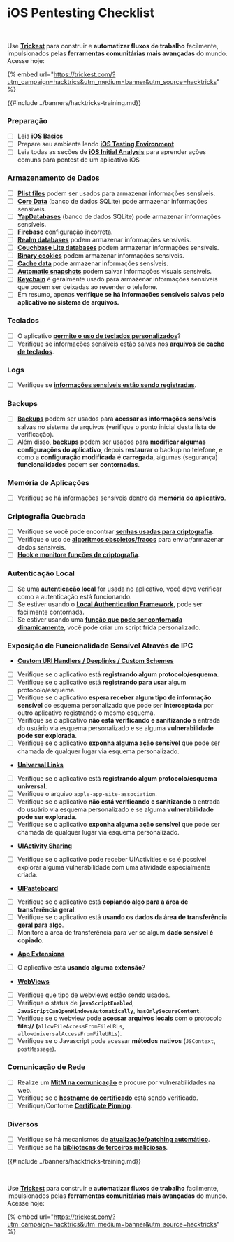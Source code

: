 # iOS Pentesting Checklist

<figure><img src="../images/image (48).png" alt=""><figcaption></figcaption></figure>

\
Use [**Trickest**](https://trickest.com/?utm_campaign=hacktrics&utm_medium=banner&utm_source=hacktricks) para construir e **automatizar fluxos de trabalho** facilmente, impulsionados pelas **ferramentas comunitárias mais avançadas** do mundo.\
Acesse hoje:

{% embed url="https://trickest.com/?utm_campaign=hacktrics&utm_medium=banner&utm_source=hacktricks" %}

{{#include ../banners/hacktricks-training.md}}

### Preparação

- [ ] Leia [**iOS Basics**](ios-pentesting/ios-basics.md)
- [ ] Prepare seu ambiente lendo [**iOS Testing Environment**](ios-pentesting/ios-testing-environment.md)
- [ ] Leia todas as seções de [**iOS Initial Analysis**](ios-pentesting/#initial-analysis) para aprender ações comuns para pentest de um aplicativo iOS

### Armazenamento de Dados

- [ ] [**Plist files**](ios-pentesting/#plist) podem ser usados para armazenar informações sensíveis.
- [ ] [**Core Data**](ios-pentesting/#core-data) (banco de dados SQLite) pode armazenar informações sensíveis.
- [ ] [**YapDatabases**](ios-pentesting/#yapdatabase) (banco de dados SQLite) pode armazenar informações sensíveis.
- [ ] [**Firebase**](ios-pentesting/#firebase-real-time-databases) configuração incorreta.
- [ ] [**Realm databases**](ios-pentesting/#realm-databases) podem armazenar informações sensíveis.
- [ ] [**Couchbase Lite databases**](ios-pentesting/#couchbase-lite-databases) podem armazenar informações sensíveis.
- [ ] [**Binary cookies**](ios-pentesting/#cookies) podem armazenar informações sensíveis.
- [ ] [**Cache data**](ios-pentesting/#cache) pode armazenar informações sensíveis.
- [ ] [**Automatic snapshots**](ios-pentesting/#snapshots) podem salvar informações visuais sensíveis.
- [ ] [**Keychain**](ios-pentesting/#keychain) é geralmente usado para armazenar informações sensíveis que podem ser deixadas ao revender o telefone.
- [ ] Em resumo, apenas **verifique se há informações sensíveis salvas pelo aplicativo no sistema de arquivos.**

### Teclados

- [ ] O aplicativo [**permite o uso de teclados personalizados**](ios-pentesting/#custom-keyboards-keyboard-cache)?
- [ ] Verifique se informações sensíveis estão salvas nos [**arquivos de cache de teclados**](ios-pentesting/#custom-keyboards-keyboard-cache).

### **Logs**

- [ ] Verifique se [**informações sensíveis estão sendo registradas**](ios-pentesting/#logs).

### Backups

- [ ] [**Backups**](ios-pentesting/#backups) podem ser usados para **acessar as informações sensíveis** salvas no sistema de arquivos (verifique o ponto inicial desta lista de verificação).
- [ ] Além disso, [**backups**](ios-pentesting/#backups) podem ser usados para **modificar algumas configurações do aplicativo**, depois **restaurar** o backup no telefone, e como a **configuração modificada** é **carregada**, algumas (segurança) **funcionalidades** podem ser **contornadas**.

### **Memória de Aplicações**

- [ ] Verifique se há informações sensíveis dentro da [**memória do aplicativo**](ios-pentesting/#testing-memory-for-sensitive-data).

### **Criptografia Quebrada**

- [ ] Verifique se você pode encontrar [**senhas usadas para criptografia**](ios-pentesting/#broken-cryptography).
- [ ] Verifique o uso de [**algoritmos obsoletos/fracos**](ios-pentesting/#broken-cryptography) para enviar/armazenar dados sensíveis.
- [ ] [**Hook e monitore funções de criptografia**](ios-pentesting/#broken-cryptography).

### **Autenticação Local**

- [ ] Se uma [**autenticação local**](ios-pentesting/#local-authentication) for usada no aplicativo, você deve verificar como a autenticação está funcionando.
- [ ] Se estiver usando o [**Local Authentication Framework**](ios-pentesting/#local-authentication-framework), pode ser facilmente contornada.
- [ ] Se estiver usando uma [**função que pode ser contornada dinamicamente**](ios-pentesting/#local-authentication-using-keychain), você pode criar um script frida personalizado.

### Exposição de Funcionalidade Sensível Através de IPC

- [**Custom URI Handlers / Deeplinks / Custom Schemes**](ios-pentesting/#custom-uri-handlers-deeplinks-custom-schemes)
- [ ] Verifique se o aplicativo está **registrando algum protocolo/esquema**.
- [ ] Verifique se o aplicativo está **registrando para usar** algum protocolo/esquema.
- [ ] Verifique se o aplicativo **espera receber algum tipo de informação sensível** do esquema personalizado que pode ser **interceptada** por outro aplicativo registrando o mesmo esquema.
- [ ] Verifique se o aplicativo **não está verificando e sanitizando** a entrada do usuário via esquema personalizado e se alguma **vulnerabilidade pode ser explorada**.
- [ ] Verifique se o aplicativo **exponha alguma ação sensível** que pode ser chamada de qualquer lugar via esquema personalizado.
- [**Universal Links**](ios-pentesting/#universal-links)
- [ ] Verifique se o aplicativo está **registrando algum protocolo/esquema universal**.
- [ ] Verifique o arquivo `apple-app-site-association`.
- [ ] Verifique se o aplicativo **não está verificando e sanitizando** a entrada do usuário via esquema personalizado e se alguma **vulnerabilidade pode ser explorada**.
- [ ] Verifique se o aplicativo **exponha alguma ação sensível** que pode ser chamada de qualquer lugar via esquema personalizado.
- [**UIActivity Sharing**](ios-pentesting/ios-uiactivity-sharing.md)
- [ ] Verifique se o aplicativo pode receber UIActivities e se é possível explorar alguma vulnerabilidade com uma atividade especialmente criada.
- [**UIPasteboard**](ios-pentesting/ios-uipasteboard.md)
- [ ] Verifique se o aplicativo está **copiando algo para a área de transferência geral**.
- [ ] Verifique se o aplicativo está **usando os dados da área de transferência geral para algo**.
- [ ] Monitore a área de transferência para ver se algum **dado sensível é copiado**.
- [**App Extensions**](ios-pentesting/ios-app-extensions.md)
- [ ] O aplicativo está **usando alguma extensão**?
- [**WebViews**](ios-pentesting/ios-webviews.md)
- [ ] Verifique que tipo de webviews estão sendo usados.
- [ ] Verifique o status de **`javaScriptEnabled`**, **`JavaScriptCanOpenWindowsAutomatically`**, **`hasOnlySecureContent`**.
- [ ] Verifique se o webview pode **acessar arquivos locais** com o protocolo **file://** **(**`allowFileAccessFromFileURLs`, `allowUniversalAccessFromFileURLs`).
- [ ] Verifique se o Javascript pode acessar **métodos** **nativos** (`JSContext`, `postMessage`).

### Comunicação de Rede

- [ ] Realize um [**MitM na comunicação**](ios-pentesting/#network-communication) e procure por vulnerabilidades na web.
- [ ] Verifique se o [**hostname do certificado**](ios-pentesting/#hostname-check) está sendo verificado.
- [ ] Verifique/Contorne [**Certificate Pinning**](ios-pentesting/#certificate-pinning).

### **Diversos**

- [ ] Verifique se há mecanismos de [**atualização/patching automático**](ios-pentesting/#hot-patching-enforced-updateing).
- [ ] Verifique se há [**bibliotecas de terceiros maliciosas**](ios-pentesting/#third-parties).

{{#include ../banners/hacktricks-training.md}}

<figure><img src="../images/image (48).png" alt=""><figcaption></figcaption></figure>

\
Use [**Trickest**](https://trickest.com/?utm_campaign=hacktrics&utm_medium=banner&utm_source=hacktricks) para construir e **automatizar fluxos de trabalho** facilmente, impulsionados pelas **ferramentas comunitárias mais avançadas** do mundo.\
Acesse hoje:

{% embed url="https://trickest.com/?utm_campaign=hacktrics&utm_medium=banner&utm_source=hacktricks" %}
